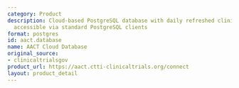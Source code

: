 ```yaml
---
category: Product
description: Cloud-based PostgreSQL database with daily refreshed clinical trial data,
  accessible via standard PostgreSQL clients
format: postgres
id: aact.database
name: AACT Cloud Database
original_source:
- clinicaltrialsgov
product_url: https://aact.ctti-clinicaltrials.org/connect
layout: product_detail
---
```

